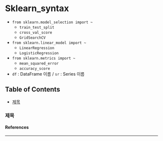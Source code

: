 # Sklearn_syntax
- `from sklearn.model_selection import ~`
    - `train_test_split`
    - `cross_val_score`
    - `GridSearchCV`
- `from sklearn.linear_model import ~`
    - `LinearRegression`
    - `LogisticRegression`
- `from sklearn.metrics import ~`
    - `mean_squared_error`
    - `accuracy_score`
- `df` : DataFrame 이름 / `sr` : Series 이름

## Table of Contents
- [제목](#제목)

### 제목

#### References

---